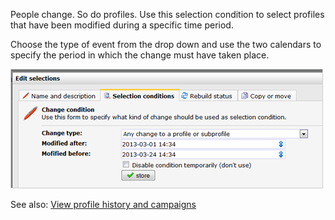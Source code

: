 People change. So do profiles. Use this selection condition to select
profiles that have been modified during a specific time period.

Choose the type of event from the drop down and use the two calendars to
specify the period in which the change must have taken place.

![](../images/changecondition.png)

See also: [View profile history and
campaigns](./view-profile-history-and-campaigns.md)
